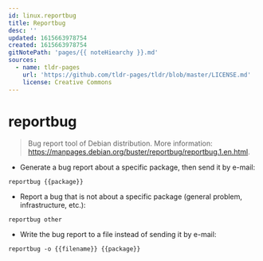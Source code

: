 ```yaml
---
id: linux.reportbug
title: Reportbug
desc: ''
updated: 1615663978754
created: 1615663978754
gitNotePath: 'pages/{{ noteHiearchy }}.md'
sources:
  - name: tldr-pages
    url: 'https://github.com/tldr-pages/tldr/blob/master/LICENSE.md'
    license: Creative Commons
---
```

# reportbug

> Bug report tool of Debian distribution.
> More information: <https://manpages.debian.org/buster/reportbug/reportbug.1.en.html>.

- Generate a bug report about a specific package, then send it by e-mail:

`reportbug {{package}}`

- Report a bug that is not about a specific package (general problem, infrastructure, etc.):

`reportbug other`

- Write the bug report to a file instead of sending it by e-mail:

`reportbug -o {{filename}} {{package}}`

